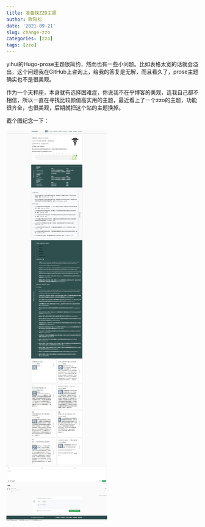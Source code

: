 ```yaml
---
title: 准备换ZZO主题
author: 欧阳松
date: '2021-09-21'
slug: change-zzo
categories: [zzo]
tags: [zzo]
---
```


yihui的Hugo-prose主题很简约，然而也有一些小问题。比如表格太宽的话就会溢出，这个问题我在GitHub上咨询上，给我的答复是无解，而且看久了，prose主题确实也不是很美观。

作为一个天秤座，本身就有选择困难症，你说我不在乎博客的美观，连我自己都不相信，所以一直在寻找比较颜值高实用的主题，最近看上了一个zzo的主题，功能很齐全，也很美观，后期就把这个站的主题换掉。

截个图纪念一下：

![](prose.jpeg)
